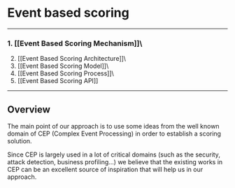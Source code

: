 <!--
author:
    - 'Jérôme Bogaerts'
created_at: '2011-03-04 11:16:54'
updated_at: '2013-03-13 13:10:31'
tags:
    - 'Results And Events'
-->

Event based scoring
===================

------------------------------------------------------------------------

### 1. [[Event Based Scoring Mechanism]]\
2. [[Event Based Scoring Architecture]]\
3. [[Event Based Scoring Model]]\
4. [[Event Based Scoring Process]]\
5. [[Event Based Scoring API]]

------------------------------------------------------------------------

Overview
--------

The main point of our approach is to use some ideas from the well known domain of CEP (Complex Event Processing) in order to establish a scoring solution.<br/>

Since CEP is largely used in a lot of critical domains (such as the security, attack detection, business profiling…) we believe that the existing works in CEP can be an excellent source of inspiration that will help us in our approach.


